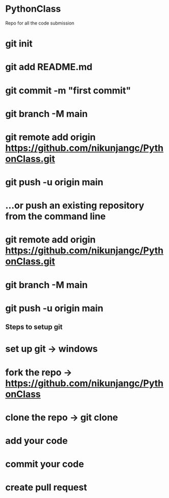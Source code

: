 # PythonClass
Repo for all the code submission

# git init
# git add README.md
# git commit -m "first commit"
# git branch -M main
# git remote add origin https://github.com/nikunjangc/PythonClass.git
# git push -u origin main
# …or push an existing repository from the command line
# git remote add origin https://github.com/nikunjangc/PythonClass.git
# git branch -M main
# git push -u origin main

## Steps to setup git
# set up git -> windows
# fork the repo -> https://github.com/nikunjangc/PythonClass
# clone the repo -> git clone <url>
# add your code
# commit your code
# create pull request

